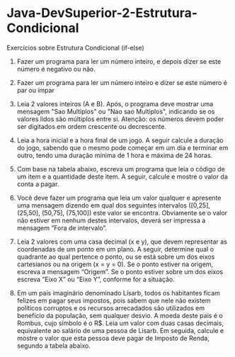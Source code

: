 # Java-DevSuperior-2-Estrutura-Condicional

Exercícios sobre Estrutura Condicional (if-else)

  1. Fazer um programa para ler um número inteiro, e depois dizer se este número é negativo ou não.

  2. Fazer um programa para ler um número inteiro e dizer se este número é par ou ímpar

  3. Leia 2 valores inteiros (A e B). Após, o programa deve mostrar uma mensagem "Sao Multiplos" ou "Nao sao 
     Multiplos", indicando se os valores lidos são múltiplos entre si. Atenção: os números devem poder ser digitados em 
     ordem crescente ou decrescente.

  4. Leia a hora inicial e a hora final de um jogo. A seguir calcule a duração do jogo, sabendo que o mesmo pode 
     começar em um dia e terminar em outro, tendo uma duração mínima de 1 hora e máxima de 24 horas.

  5. Com base na tabela abaixo, escreva um programa que leia o código de um item e a quantidade deste item. A 
     seguir, calcule e mostre o valor da conta a pagar.

  6. Você deve fazer um programa que leia um valor qualquer e apresente uma mensagem dizendo em qual dos 
     seguintes intervalos ([0,25], (25,50], (50,75], (75,100]) este valor se encontra. Obviamente se o valor não estiver em 
     nenhum destes intervalos, deverá ser impressa a mensagem “Fora de intervalo”.

  7. Leia 2 valores com uma casa decimal (x e y), que devem representar as coordenadas 
     de um ponto em um plano. A seguir, determine qual o quadrante ao qual pertence o 
     ponto, ou se está sobre um dos eixos cartesianos ou na origem (x = y = 0).
     Se o ponto estiver na origem, escreva a mensagem “Origem”.
     Se o ponto estiver sobre um dos eixos escreva “Eixo X” ou “Eixo Y”, conforme for a situação.

  8. Em um país imaginário denominado Lisarb, todos os habitantes ficam felizes em pagar seus impostos, pois sabem 
     que nele não existem políticos corruptos e os recursos arrecadados são utilizados em benefício da população, sem 
     qualquer desvio. A moeda deste país é o Rombus, cujo símbolo é o R$.
     Leia um valor com duas casas decimais, equivalente ao salário de uma pessoa de Lisarb. Em seguida, calcule e 
     mostre o valor que esta pessoa deve pagar de Imposto de Renda, segundo a tabela abaixo.
